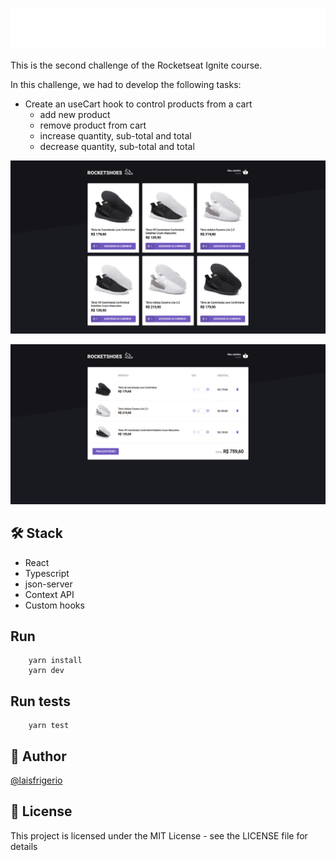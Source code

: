 <p align="center">
  <a><img src="./src/assets/images/logo.svg" alt="Rocketshoes logo"></a>
</p>

This is the second challenge of the Rocketseat Ignite course.

In this challenge, we had to develop the following tasks:

- Create an useCart hook to control products from a cart
  - add new product
  - remove product from cart
  - increase quantity, sub-total and total
  - decrease quantity, sub-total and total

<p align="center">
  <a><img src="./screenshots/home.png" alt="List of available products"></a>
</p>

<p align="center">
  <a><img src="./screenshots/cart.png" alt="Cart - selected products"></a>
</p>

## 🛠️ Stack

- React
- Typescript
- json-server
- Context API
- Custom hooks

## Run

```
    yarn install
    yarn dev
```

## Run tests

```
    yarn test
```

## :woman: Author

[@laisfrigerio](https://github.com/laisfrigerio/)

## 📄 License

This project is licensed under the MIT License - see the LICENSE file for details